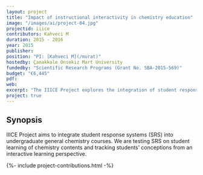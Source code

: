 ```yaml
---
layout: project
title: "Impact of instructional interactivity in chemistry education"
image: "/images/ai/project-04.jpg"
projectid: iiice
contributors: Kahveci M
duration: 2015 - 2016
year: 2015
publisher:
position: "PI: [Kahveci M](/murat)"
hostedby: Çanakkale Onsekiz Mart University
fundedby: "Scientific Research Programs (Grant No. SBA-2015-569)"
budget: "€6,445"
pdf:
web:
excerpt: "The IIICE Project explores the integration of student response systems (SRS) in undergraduate general chemistry courses to enhance learning and engagement."
project: true
---
```


## Synopsis

IIICE Project aims to integrate student response systems (SRS) into undergraduate general chemistry courses. We are testing SRS on student learning of chemistry contents and tracking students’ conceptions from an interactive learning perspective.

{%- include project-contributions.html -%}
